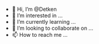 - 👋 Hi, I’m @Detken
- 👀 I’m interested in ...
- 🌱 I’m currently learning ...
- 💞️ I’m looking to collaborate on ...
- 📫 How to reach me ...

<!---
Detken/Detken is a ✨ special ✨ repository because its `README.md` (this file) appears on your GitHub profile.
You can click the Preview link to take a look at your changes.
--->
